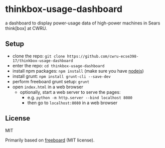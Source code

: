 # thinkbox-usage-dashboard

a dashboard to display power-usage data of high-power machines in Sears think[box] at CWRU.

## Setup

- clone the repo: `git clone https://github.com/cwru-ecse398-17/thinkbox-usage-dashboard`
- enter the repo: `cd thinkbox-usage-dashboard`
- install npm packages: `npm install` (make sure you have [nodejs](https://nodejs.org))
- install grunt: `npm install grunt-cli --save-dev`
- perform freeboard grunt setup: `grunt`
- open `index.html` in a web browser
    - optionally, start a web server to serve the pages: 
        - e.g. `python -m http.server --bind localhost 8080` 
        - then go to `localhost:8080` in a web browser

## License

MIT

Primarily based on [freeboard](https://github.com/Freeboard/freeboard) (MIT license).
